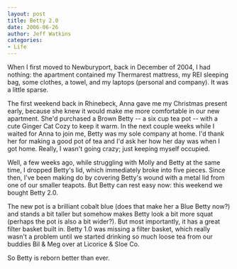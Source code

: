 ```yaml
---
layout: post
title: Betty 2.0
date: 2006-06-26
author: Jeff Watkins
categories:
- Life
---
```


When I first moved to Newburyport, back in December of 2004, I had nothing: the apartment contained my Thermarest mattress, my REI sleeping bag, some clothes, a towel, and my laptops (personal and company). It was a little sparse.

The first weekend back in Rhinebeck, Anna gave me my Christmas present early, because she knew it would make me more comfortable in our new apartment. She'd purchased a Brown Betty -- a six cup tea pot -- with a cute Ginger Cat Cozy to keep it warm. In the next couple weeks while I waited for Anna to join me, Betty was my sole company at home. I'd thank her for making a good pot of tea and I'd ask her how her day was when I got home. Really, I wasn't going crazy; just keeping myself occupied.

Well, a few weeks ago, while struggling with Molly and Betty at the same time, I dropped Betty's lid, which immediately broke into five pieces. Since then, I've been making do by covering Betty's wound with a metal lid from one of our smaller teapots. But Betty can rest easy now: this weekend we bought Betty 2.0.

The new pot is a brilliant cobalt blue (does that make her a Blue Betty now?) and stands a bit taller but somehow makes Betty look a bit more squat (perhaps the pot is also a bit wider?). But most importantly, it has a great filter basket built in. Betty 1.0 was missing a filter basket, which really wasn't a problem until we started drinking so much loose tea from our buddies Bil & Meg over at Licorice & Sloe Co.

So Betty is reborn better than ever.
